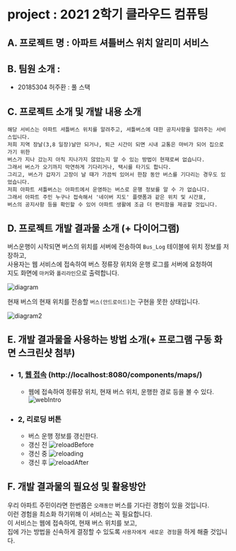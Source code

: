 # project :  2021 2학기 클라우드 컴퓨팅
## A. 프로젝트 명 : 아파트 셔틀버스 위치 알리미 서비스

## B. 팀원 소개 : 
  - 20185304 허주환 : 풀 스택

## C. 프로젝트 소개 및 개발 내용 소개
```text
해당 서비스는 아파트 셔틀버스 위치를 알려주고, 셔틀버스에 대한 공지사항을 알려주는 서비스입니다. 
저희 지역 장날(3,8 일장)날만 되거나, 퇴근 시간이 되면 시내 교통은 마비가 되어 집으로 가기 위한 
버스가 지나 갔는지 아직 지나가지 않았는지 알 수 있는 방법이 현재로써 없습니다. 
그래서 버스가 오기까지 막연하게 기다리거나, 택시를 타기도 합니다. 
그리고, 버스가 갑자기 고장이 날 때가 가끔씩 있어서 한참 동안 버스를 기다리는 경우도 있었습니다. 
저희 아파트 셔틀버스는 아파트에서 운영하는 버스로 운행 정보를 알 수 가 없습니다. 
그래서 아파트 주민 누구나 접속해서 '네이버 지도' 플랫폼과 같은 위치 및 시간표, 
버스의 공지사항 등을 확인할 수 있어 아파트 생활에 조금 더 편리함을 제공할 것입니다.
```

## D. 프로젝트 개발 결과물 소개 (+ 다이어그램)
버스운행이 시작되면 버스의 위치를 서버에 전송하여 `Bus_Log` 테이블에 위치 정보를 저장하고,  
사용자는 웹 서비스에 접속하여 버스 정류장 위치와 운행 로그를 서버에 요청하여  
지도 화면에 `마커`와 `폴리라인`으로 출력합니다.  
 
![diagram](https://user-images.githubusercontent.com/47820142/144562178-62aab0f0-4d48-426b-9cdd-4ac99e056473.PNG)
  
현재 버스의 현재 위치를 전송할 `버스(안드로이드)`는 구현을 못한 상태입니다.   

![diagram2](https://user-images.githubusercontent.com/47820142/144579209-e53c9e2b-39c4-4608-9dea-a75adcaab859.PNG)
  
## E. 개발 결과물을 사용하는 방법 소개(+ 프로그램 구동 화면 스크린샷 첨부)
- ### 1, [웹 접속](http://localhost:8080/components/maps/) (http://localhost:8080/components/maps/)
  - 웹에 접속하여 정류장 위치, 현재 버스 위치, 운행한 경로 등을 볼 수 있다.
  ![webIntro](https://user-images.githubusercontent.com/47820142/144562285-43c57157-5763-4882-b17a-9d37d41683c4.PNG)
- ### 2, 리로딩 버튼
  - 버스 운행 정보를 갱신한다.
  - 갱신 전
  ![reloadBefore](https://user-images.githubusercontent.com/47820142/144562310-57b41d1c-0270-4e59-96b8-139a6872c20a.PNG)
  - 갱신 중
  ![reloading](https://user-images.githubusercontent.com/47820142/144562297-bd9cf9a4-6eff-4ed1-a2f2-9fe8952771b8.PNG)
  - 갱신 후
  ![reloadAfter](https://user-images.githubusercontent.com/47820142/144562291-d3b15958-0960-402a-b25a-493400631af3.PNG)


## F. 개발 결과물의 필요성 및 활용방안
우리 아파트 주민이라면 한번쯤은 `오래동안` 버스를 기다린 경험이 있을 것입니다.  
이런 경험을 최소화 하기위해 이 서비스는 꼭 필요합니다.  
이 서비스는 웹에 접속하여, 현재 버스 위치를 보고,   
집에 가는 방법을 신속하게 결정할 수 있도록 `사용자에게 새로운 경험`을 하게 해줄 것입니다.
  

